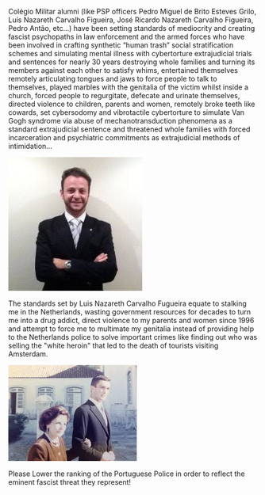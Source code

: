 Colégio Militar alumni (like PSP officers Pedro Miguel de Brito Esteves Grilo, Luís Nazareth Carvalho Figueira, José Ricardo Nazareth Carvalho Figueira, Pedro Antão, etc…) have been setting standards of mediocrity and creating fascist psychopaths in law enforcement and the armed forces who have been involved in crafting synthetic “human trash” social stratification schemes and simulating mental illness with cybertorture extrajudicial trials and sentences for nearly 30 years destroying whole families and turning its members against each other to satisfy whims, entertained themselves remotely articulating tongues and jaws to force people to talk to themselves, played marbles with the genitalia of the victim whilst inside a church, forced people to regurgitate, defecate and urinate themselves, directed violence to children, parents and women, remotely broke teeth like cowards, set cybersodomy and vibrotactile cybertorture to simulate Van Gogh syndrome via abuse of mechanotransduction phenomena as a standard extrajudicial sentence and threatened whole families with forced incarceration and psychiatric commitments as extrajudicial methods of intimidation…


![Pedro Miguel de Brito Esteves Grilo](https://raw.githubusercontent.com/strikles/strikles.github.io/master/abuse/cybertorture_collaborationists/PT/CM/Pedro%20Grilo.jpg)


The standards set by Luis Nazareth Carvalho Fugueira equate to stalking me in the Netherlands, wasting government resources for decades to turn me into a drug addict, direct violence to my parents and women since 1996 and attempt to force me to multimate my genitalia instead of providing help to the Netherlands police to solve important crimes like finding out who was selling the "white heroin" that led to the death of tourists visiting Amsterdam.


![Luis Nazareth Carvalho Figueira](https://raw.githubusercontent.com/strikles/strikles.github.io/master/abuse/cybertorture_collaborationists/PT/CM/luis%20figueira.png)


Please Lower the ranking of the Portuguese Police in order to reflect the eminent fascist threat they represent!
